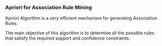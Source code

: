 
### Apriori for Association Rule Mining

Apriori Algorithm is a very efficient mechanism for generating Association Rules.

The main objective of this algorithm is to determine all the possible rules that satisfy the required support and confidence constraints.
